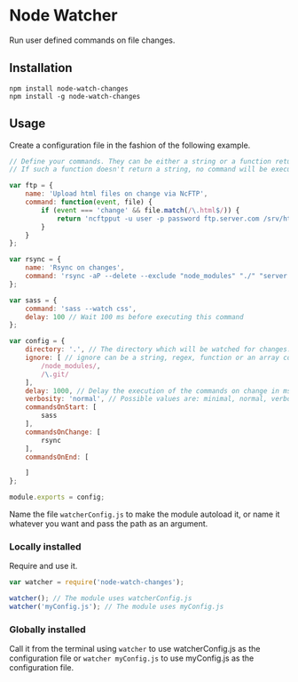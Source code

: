 # Node Watcher

Run user defined commands on file changes.

## Installation
`npm install node-watch-changes`  
`npm install -g node-watch-changes`

## Usage
Create a configuration file in the fashion of the following example.

```javascript
// Define your commands. They can be either a string or a function returning a string.
// If such a function doesn't return a string, no command will be executed.

var ftp = {
	name: 'Upload html files on change via NcFTP',
	command: function(event, file) {
		if (event === 'change' && file.match(/\.html$/)) {
			return 'ncftpput -u user -p password ftp.server.com /srv/http/project "' + file + '"';
		}
	}
};

var rsync = {
	name: 'Rsync on changes',
	command: 'rsync -aP --delete --exclude "node_modules" "./" "server:/path/to/destination"'
};

var sass = {
	command: 'sass --watch css',
	delay: 100 // Wait 100 ms before executing this command
};

var config = {
	directory: '.', // The directory which will be watched for changes. If falsy, the parent directory of this module will be watched.
	ignore: [ // ignore can be a string, regex, function or an array containing any of them. Has to be anymatch compatible, see https://github.com/es128/anymatch
		/node_modules/,
		/\.git/
	],
	delay: 1000, // Delay the execution of the commands on change in ms
	verbosity: 'normal', // Possible values are: minimal, normal, verbose
	commandsOnStart: [
		sass
	],
	commandsOnChange: [
		rsync
	],
	commandsOnEnd: [

	]
};

module.exports = config;
```

Name the file `watcherConfig.js` to make the module autoload it, or name it whatever you want and pass the path as an argument.

### Locally installed
Require and use it.
```javascript
var watcher = require('node-watch-changes');

watcher(); // The module uses watcherConfig.js
watcher('myConfig.js'); // The module uses myConfig.js
```

### Globally installed
Call it from the terminal using `watcher` to use watcherConfig.js as the configuration file or `watcher myConfig.js` to use myConfig.js as the configuration file.
